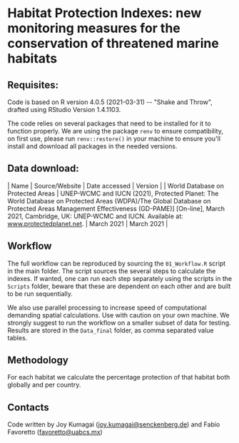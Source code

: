 
# Habitat Protection Indexes: new monitoring measures for the conservation of threatened marine habitats 


## Requisites: 

Code is based on R version 4.0.5 (2021-03-31) -- "Shake and Throw", drafted using RStudio Version 1.4.1103. 

The code relies on several packages that need to be installed for it to function properly. We are using the package `renv` to ensure compatibility, on first use, please run `renv::restore()` in your machine to ensure you'll install and download all packages in the needed versions. 


## Data download: 
| Name | Source/Website | Date accessed | Version |
| World Database on Protected Areas | 
UNEP-WCMC and IUCN (2021), Protected Planet: The World Database on Protected Areas (WDPA)/The Global Database on Protected Areas Management Effectiveness (GD-PAME)] [On-line], March 2021, Cambridge, UK: UNEP-WCMC and IUCN. Available at: www.protectedplanet.net. | March 2021 | March 2021 |





## Workflow 

The full workflow can be reproduced by sourcing the `01_Workflow.R` script in the main folder. The script sources the several steps to calculate the indexes. If wanted, one can run each step separately using the scripts in the `Scripts` folder, beware that these are dependent on each other and are built to be run sequentially. 

We also use parallel processing to increase speed of computational demanding spatial calculations. Use with caution on your own machine. We strongly suggest to run the workflow on a smaller subset of data for testing. 
Results are stored in the `Data_final` folder, as comma separated value tables. 


## Methodology 

For each habitat we calculate the percentage protection of that habitat both globally and per country. 


## Contacts 

Code written by Joy Kumagai (joy.kumagai@senckenberg.de) and Fabio Favoretto (favoretto@uabcs.mx)
